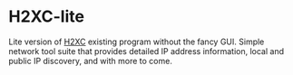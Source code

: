 # H2XC-lite
Lite version of [H2XC](https://github.com/Harmless05/H2XC/) existing program without the fancy GUI. Simple network tool suite that provides detailed IP address information, local and public IP discovery, and with more to come.

